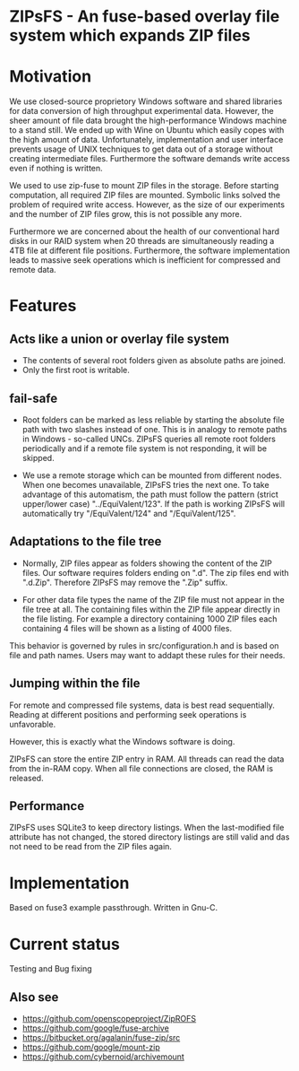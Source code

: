 # ZIPsFS - An fuse-based  overlay file system which expands  ZIP files

# Motivation


We use closed-source proprietory Windows software and shared libraries for data conversion of high throughput experimental data. However,
the sheer amount of file data brought the high-performance Windows machine to a stand still.
We ended up with Wine on Ubuntu which easily copes with the high amount of data.
Unfortunately, implementation and  user interface prevents usage of  UNIX techniques  to get data out of a storage without creating intermediate files.
Furthermore the software demands write access even if nothing is written.

We used to use zip-fuse to mount   ZIP files in the storage. Before starting computation, all required ZIP files are mounted.
Symbolic links solved the problem of required write access.
However, as the size of our experiments and the number of  ZIP files grow, this is not possible any more.

Furthermore we are concerned about the health of our conventional hard disks in our RAID system when 20 threads are simultaneously reading a 4TB file at different file positions.
Furthermore, the software implementation leads to massive seek operations which is inefficient for compressed and remote data.

# Features

## Acts like a union or overlay file system
- The contents of several root folders given as absolute paths are  joined.
- Only the first root is writable.


## fail-safe
- Root folders can be marked as less reliable  by starting the absolute file path with two slashes instead of one.  This is in analogy to remote  paths  in Windows - so-called UNCs.
  ZIPsFS queries all remote root folders periodically and if a remote file system is not responding, it will be skipped.

- We use a  remote storage which   can be mounted from different nodes.  When one becomes unavailable, ZIPsFS  tries the next one.
To take advantage of this automatism,
  the path must follow the pattern  (strict upper/lower case)  "../EquiValent/123". If the path is working  ZIPsFS will automatically  try "/EquiValent/124" and "/EquiValent/125".

## Adaptations to the file tree


- Normally, ZIP files appear as folders showing the content of the ZIP files. Our software requires folders ending on  ".d". The zip files end with ".d.Zip". Therefore  ZIPsFS may remove the ".Zip" suffix.

- For other data file types the name of the ZIP file must not appear in the file tree at all. The containing files within the ZIP file appear directly in the file listing.
  For example a directory containing 1000 ZIP files each containing 4 files will be shown as a listing of  4000  files.

This behavior is governed by rules in src/configuration.h and is based on file and path names. Users may want to addapt these rules for their needs.



## Jumping within the file

For remote and compressed file systems, data is best read sequentially.
Reading at different positions and performing seek operations is unfavorable.

However, this is exactly what the Windows  software is doing.

ZIPsFS can store the entire ZIP entry in RAM. All threads can read the data from the in-RAM copy.
When all file connections are closed, the RAM is released.

## Performance

ZIPsFS uses SQLite3 to keep directory listings.
When the last-modified file attribute has not changed, the stored directory listings are still valid and
das not need to be read from the ZIP files again.

# Implementation

Based on fuse3 example passthrough.
Written in Gnu-C.


# Current status

Testing and Bug fixing


## Also see

- https://github.com/openscopeproject/ZipROFS
- https://github.com/google/fuse-archive
- https://bitbucket.org/agalanin/fuse-zip/src
- https://github.com/google/mount-zip
- https://github.com/cybernoid/archivemount

